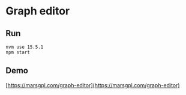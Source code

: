 # Graph editor

## Run

    nvm use 15.5.1
    npm start

## Demo

[https://marsgpl.com/graph-editor](https://marsgpl.com/graph-editor)
